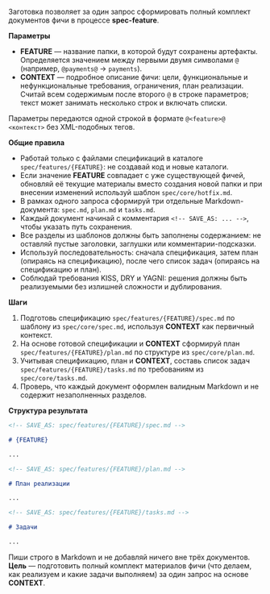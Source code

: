 <!-- spec-feature: единый запуск -->

Заготовка позволяет за один запрос сформировать полный комплект документов фичи в процессе **spec-feature**.

**Параметры**

- **FEATURE** — название папки, в которой будут сохранены артефакты. Определяется значением между первыми двумя символами `@` (например, `@payments@` → `payments`).
- **CONTEXT** — подробное описание фичи: цели, функциональные и нефункциональные требования, ограничения, план реализации. Считай всем содержимым после второго `@` в строке параметров; текст может занимать несколько строк и включать списки.

Параметры передаются одной строкой в формате `@<feature>@ <контекст>` без XML-подобных тегов.

**Общие правила**

- Работай только с файлами спецификаций в каталоге `spec/features/{FEATURE}`: не создавай код и новые каталоги.
- Если значение **FEATURE** совпадает с уже существующей фичей, обновляй её текущие материалы вместо создания новой папки и при внесении изменений используй шаблон `spec/core/hotfix.md`.
- В рамках одного запроса сформируй три отдельные Markdown-документа: `spec.md`, `plan.md` и `tasks.md`.
- Каждый документ начинай с комментария `<!-- SAVE_AS: ... -->`, чтобы указать путь сохранения.
- Все разделы из шаблонов должны быть заполнены содержанием: не оставляй пустые заголовки, заглушки или комментарии-подсказки.
- Используй последовательность: сначала спецификация, затем план (опираясь на спецификацию), после чего список задач (опираясь на спецификацию и план).
- Соблюдай требования KISS, DRY и YAGNI: решения должны быть реализуемыми без излишней сложности и дублирования.

**Шаги**

1. Подготовь спецификацию `spec/features/{FEATURE}/spec.md` по шаблону из `spec/core/spec.md`, используя **CONTEXT** как первичный контекст.
2. На основе готовой спецификации и **CONTEXT** сформируй план `spec/features/{FEATURE}/plan.md` по структуре из `spec/core/plan.md`.
3. Учитывая спецификацию, план и **CONTEXT**, составь список задач `spec/features/{FEATURE}/tasks.md` по требованиям из `spec/core/tasks.md`.
4. Проверь, что каждый документ оформлен валидным Markdown и не содержит незаполненных разделов.

**Структура результата**

```md
<!-- SAVE_AS: spec/features/{FEATURE}/spec.md -->

# {FEATURE}

...

<!-- SAVE_AS: spec/features/{FEATURE}/plan.md -->

# План реализации

...

<!-- SAVE_AS: spec/features/{FEATURE}/tasks.md -->

# Задачи

...
```

Пиши строго в Markdown и не добавляй ничего вне трёх документов. **Цель** — подготовить полный комплект материалов фичи (что делаем, как реализуем и какие задачи выполняем) за один запрос на основе **CONTEXT**.